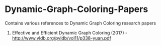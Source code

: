 # Dynamic-Graph-Coloring-Papers
Contains various references to Dynamic Graph Coloring research papers

1. Effective and Efficient Dynamic Graph Coloring (2017) - http://www.vldb.org/pvldb/vol11/p338-yuan.pdf
